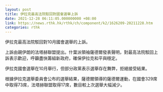 ```yaml
---
layout: post
title: 伊拉克最高法院駁回對國會選舉上訴
date: 2021-12-28 06:11:05.000000000 +08:00
link: https://news.rthk.hk/rthk/ch/component/k2/1626209-20211228.htm
categories: rthk
---
```


伊拉克最高法院駁回對10月國會選舉的上訴。

上訴由親伊朗的法塔赫聯盟提出。什葉派領袖薩德爾發表聲明，對最高法院駁回上訴表示歡迎，呼籲盡快籌組新政府，確保伊拉克和平與穩定。

伊拉克國會選舉在10月舉行，但部分政黨表示選舉存在舞弊，拒絕接受結果。

根據伊拉克選舉委員會公布的選舉結果，薩德爾領導的薩德爾運動，在國會329席中取得73席，法塔赫聯盟取得17席，數目較上次選舉大幅減少。
